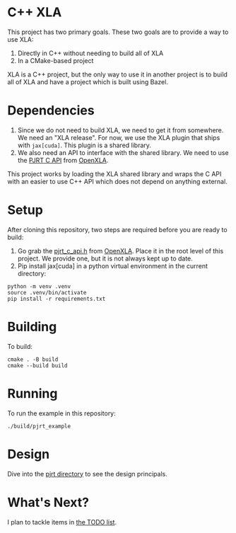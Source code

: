 # C++ XLA

This project has two primary goals. These two goals are to provide a way to use XLA:

1. Directly in C++ without needing to build all of XLA
2. In a CMake-based project

XLA is a C++ project, but the only way to use it in another project is to build all of XLA and have a project which is built using Bazel.

# Dependencies

1. Since we do not need to build XLA, we need to get it from somewhere. We need an "XLA release". For now, we use the XLA plugin that ships with `jax[cuda]`. This plugin is a shared library.
2. We also need an API to interface with the shared library. We need to use the [PJRT C API](https://github.com/openxla/xla/blob/main/xla/pjrt/c/pjrt_c_api.h) from [OpenXLA](https://github.com/openxla/xla).

This project works by loading the XLA shared library and wraps the C API with an easier to use C++ API which does not depend on anything external.

# Setup

After cloning this repository, two steps are required before you are ready to build:

1. Go grab the [pjrt_c_api.h](https://github.com/openxla/xla/blob/main/xla/pjrt/c/pjrt_c_api.h) from [OpenXLA](https://github.com/openxla/xla). Place it in the root level of this project. We provide one, but it is not always kept up to date.
2. Pip install jax\[cuda\] in a python virtual environment in the current directory:

```
python -m venv .venv
source .venv/bin/activate
pip install -r requirements.txt
```

# Building

To build:
```
cmake . -B build
cmake --build build
```

# Running

To run the example in this repository:
```
./build/pjrt_example
```

# Design

Dive into the [pjrt directory](pjrt/) to see the design principals.

# What's Next?

I plan to tackle items in [the TODO list](TODO.md).